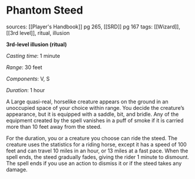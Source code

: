 # Phantom Steed
sources: [[Player's Handbook]] pg 265, [[SRD]] pg 167
tags: [[Wizard]], [[3rd level]], ritual, illusion

**3rd-level illusion (ritual)**

*Casting time*: 1 minute

*Range*: 30 feet

*Components*: V, S

*Duration*: 1 hour

A Large quasi-real, horselike creature appears on the ground in an unoccupied space of your choice within range. You decide the creature’s appearance, but it is equipped with a saddle, bit, and bridle. Any of the equipment created by the spell vanishes in a puff of smoke if it is carried more than 10 feet away from the steed.

For the duration, you or a creature you choose can ride the steed. The creature uses the statistics for a riding horse, except it has a speed of 100 feet and can travel 10 miles in an hour, or 13 miles at a fast pace. When the spell ends, the steed gradually fades, giving the rider 1 minute to dismount. The spell ends if you use an action to dismiss it or if the steed takes any damage.
